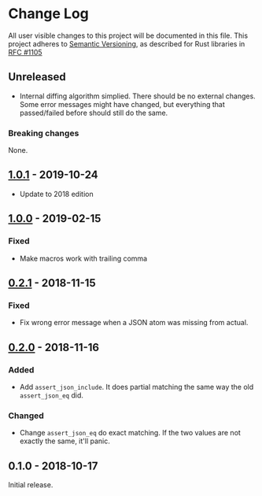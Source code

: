 # Change Log

All user visible changes to this project will be documented in this file.
This project adheres to [Semantic Versioning](http://semver.org/), as described
for Rust libraries in [RFC #1105](https://github.com/rust-lang/rfcs/blob/master/text/1105-api-evolution.md)

## Unreleased

- Internal diffing algorithm simplied. There should be no external changes. Some error messages might have changed, but everything that passed/failed before should still do the same.

### Breaking changes

None.

## [1.0.1] - 2019-10-24

- Update to 2018 edition

## [1.0.0] - 2019-02-15

### Fixed

- Make macros work with trailing comma

## [0.2.1] - 2018-11-15

### Fixed

- Fix wrong error message when a JSON atom was missing from actual.

## [0.2.0] - 2018-11-16

### Added

- Add `assert_json_include`. It does partial matching the same way the old `assert_json_eq` did.

### Changed

- Change `assert_json_eq` do exact matching. If the two values are not exactly the same, it'll panic.

## 0.1.0 - 2018-10-17

Initial release.

[1.0.1]: https://github.com/davidpdrsn/assert-json-diff/compare/v1.0.0...1.0.1
[1.0.0]: https://github.com/davidpdrsn/assert-json-diff/compare/v0.2.1...1.0.0
[0.2.1]: https://github.com/davidpdrsn/assert-json-diff/compare/v0.2.0...v0.2.1
[0.2.0]: https://github.com/davidpdrsn/assert-json-diff/compare/v0.1.0...v0.2.0
